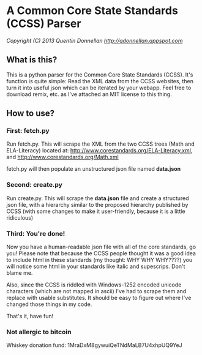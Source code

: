 # A Common Core State Standards (CCSS) Parser
*Copyright (C) 2013 Quentin Donnellan*
*http://qdonnellan.appspot.com*

## What is this?
This is a python parser for the Common Core State Standards (CCSS). It's function is quite simple: Read the XML data from the CCSS websites, then turn it into useful json which can be iterated by your webapp. Feel free to download remix, etc. as I've attached an MIT license to this thing.

## How to use?

### First: fetch.py
Run fetch.py. This will scrape the XML from the two CCSS trees (Math and ELA-Literacy) located at: http://www.corestandards.org/ELA-Literacy.xml, and http://www.corestandards.org/Math.xml

fetch.py will then populate an unstructured json file named **data.json**

### Second: create.py
Run create.py. This will scrape the **data.json** file and create a structured json file, with a hierarchy similar to the proposed hierarchy published by CCSS (with some changes to make it user-friendly, because it is a little ridiculous)

### Third: You're done!
Now you have a human-readable json file with all of the core standards, go you! Please note that because the CCSS people thought it was a good idea to include html in these standards (my thought: WHY WHY WHY????) you will notice some html in your standards like italic and supescrips. Don't blame me.

Also, since the CCSS is riddled with Windows-1252 encoded unicode characters (which are not mapped in ascii) I've had to scrape them and replace with usable substitutes. It should be easy to figure out where I've changed those things in my code. 

That's it, have fun!

### Not allergic to bitcoin
Whiskey donation fund: 1MraDxM8gywuiQeTNdMaLB7U4xhpUQ9YeJ